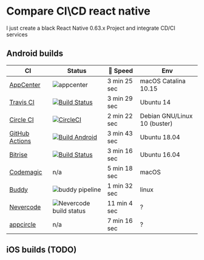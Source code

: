 # Compare CI\CD react native

I just create a black React Native 0.63.x Project and integrate CD/CI services

## Android builds

| CI | Status | 🚀 Speed | Env |
|---|---|---|---|
| [AppCenter](https://appcenter.ms/) | ![appcenter](https://build.appcenter.ms/v0.1/apps/160707ba-61e6-4bca-a26c-a9e6927ae70a/branches/main/badge) | 3 min 25 sec | macOS Catalina 10.15 |
| [Travis CI](https://docs.travis-ci.com/user/languages/android/) | [![Build Status](https://travis-ci.org/retyui/react-native-ci-cd-compare.svg?branch=main)](https://travis-ci.org/retyui/react-native-ci-cd-compare) | 3 min 29 sec | Ubuntu 14 |
| [Circle CI](https://circleci.com/circleci-react/) | [![CircleCI](https://circleci.com/gh/retyui/react-native-ci-cd-compare.svg?style=svg)](https://circleci.com/gh/retyui/react-native-ci-cd-compare) | 2 min 22 sec | Debian GNU/Linux 10 (buster) |
| [GitHub Actions](https://github.com/features/actions) | [![Build Android](https://github.com/retyui/react-native-ci-cd-compare/workflows/Build%20Android/badge.svg)](https://github.com/retyui/react-native-ci-cd-compare/actions/) | 3 min 43 sec | Ubuntu 18.04 |
| [Bitrise](https://devcenter.bitrise.io/getting-started/getting-started-with-react-native-apps/) | [![Build Status](https://app.bitrise.io/app/6763bd2429233088/status.svg?token=4XQvHAYUO0CNdNq683DupA)](https://app.bitrise.io/app/6763bd2429233088) | 3 min 16 sec | Ubuntu 16.04 |
| [Codemagic](https://codemagic.io/react-native-continuous-integration/) | n/a | 5 min 18 sec | macOS |
| [Buddy](https://buddy.works/docs/quickstart/react-native) | ![buddy pipeline](https://app.buddy.works/offantik/react-native-ci-cd-compare/pipelines/pipeline/288914/badge.svg?token=9bd6b8cc4ce0b2090330d0df656e566da6899dab5dc97c8312335ef9180cf9a2 "buddy pipeline") | 1 min 32 sec | linux | 
| [Nevercode](https://nevercode.io/blog/continuous-integration-for-react-native/) | ![Nevercode build status](https://app.nevercode.io/api/projects/8b869647-61e1-43bf-bc3e-c630f6099205/workflows/b81b5cb7-0ebe-43d1-92e0-81261d790fcc/status_badge.svg?branch=main) | 11 min 4 sec | ? |
| [appcircle](https://appcircle.io/blog/guide-to-automated-mobile-ci-cd-for-react-native-appcircle/) | n/a | 7 min 16 sec | ? | 

## iOS builds (TODO)

